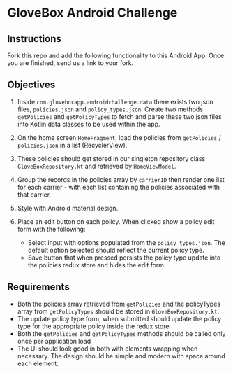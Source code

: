 # GloveBox Android Challenge

## Instructions

Fork this repo and add the following functionality to this Android App. Once you are finished, send us a link to your fork.

## Objectives

1. Inside `com.gloveboxapp.androidchallenge.data` there exists two json files, `policies.json` and `policy_types.json`. Create two methods `getPolicies` and `getPolicyTypes` to fetch and parse these two json files into Kotlin data classes to be used within the app.
2. On the home screen `HomeFragment`, load the policies from `getPolicies` / `policies.json` in a list (RecyclerView).
3. These policies should get stored in our singleton repository class `GloveBoxRepository.kt` and retrieved by `HomeViewModel`.
4. Group the records in the policies array by `carrierID` then render one list for each carrier - with each list containing the policies associated with that carrier.
5. Style with Android material design.
6. Place an edit button on each policy. When clicked show a policy edit form with the following:

    - Select input with options populated from the `policy_types.json`. The default option selected should reflect the current policy type.
    - Save button that when pressed persists the policy type update into the policies redux store and hides the edit form.

## Requirements

- Both the policies array retrieved from `getPolicies` and the policyTypes array from `getPolicyTypes` should be stored in `GloveBoxRepository.kt`.
- The update policy type form, when submitted should update the policy type for the appropriate policy inside the redux store
- Both the `getPolicies` and `getPolicyTypes` methods should be called only once per application load
- The UI should look good in both with elements wrapping when necessary. The design should be simple and modern with space around each element.